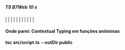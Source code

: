 ##### TS B7Web 10 x

|   |   |   |   |   |   |   |   |   |   |

#### Onde parei: Contextual Typing em funções anônimas

#### tsc src/script.ts --outDir public